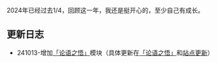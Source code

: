 2024年已经过去1/4，回顾这一年，我还是挺开心的，至少自己有成长。
## 更新日志
- 241013-增加[「论语之悟」](../论语之悟/)模块（具体更新在[「论语之悟」](../论语之悟/)和[站点更新](/update/更新日志)）